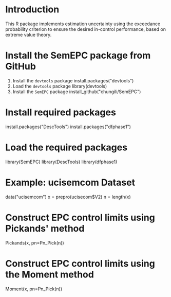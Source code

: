 # Introduction  
This R package implements estimation uncertainty using the exceedance probability criterion to ensure the desired in-control performance, based on extreme value theory.

# Install the SemEPC package from GitHub
1. Install the `devtools` package
install.packages("devtools")
2. Load the `devtools` package
library(devtools)
3. Install the `SemEPC` package
install_github("chungili/SemEPC")

# Install required packages 
install.packages("DescTools")
install.packages("dfphase1")

# Load the required packages
library(SemEPC)
library(DescTools)
library(dfphase1)

# Example: ucisemcom Dataset
data("ucisemcom")
x = prepro(ucisecom$V2)
n = length(x)

# Construct EPC control limits using Pickands' method
Pickands(x, pn=Pn_Pick(n))

# Construct EPC control limits using the Moment method
Moment(x, pn=Pn_Pick(n))
